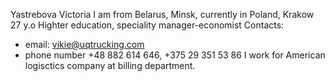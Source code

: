 Yastrebova Victoria
I am from Belarus, Minsk, currently in Poland, Krakow
27 y.o
Highter education, speciality manager-economist
Contacts:
- email: vikie@uqtrucking.com
- phone number +48 882 614 646, +375 29 351 53 86
I work for American logisctics company at billing department. 
